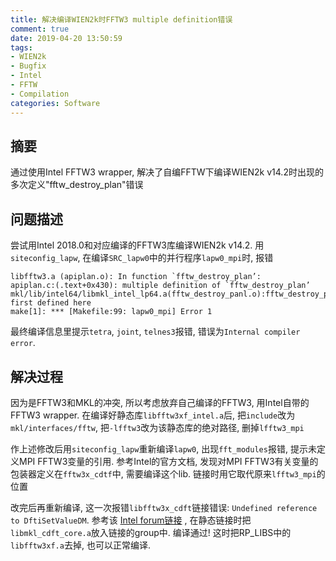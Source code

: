 ```yaml
---
title: 解决编译WIEN2k时FFTW3 multiple definition错误
comment: true
date: 2019-04-20 13:50:59
tags:
- WIEN2k
- Bugfix
- Intel
- FFTW
- Compilation
categories: Software
---
```


## 摘要

通过使用Intel FFTW3 wrapper, 解决了自编FFTW下编译WIEN2k v14.2时出现的多次定义"fftw_destroy_plan"错误

<!--more-->

## 问题描述

尝试用Intel 2018.0和对应编译的FFTW3库编译WIEN2k v14.2. 用`siteconfig_lapw`, 在编译`SRC_lapw0`中的并行程序`lapw0_mpi`时, 报错

```
libfftw3.a (apiplan.o): In function `fftw_destroy_plan’:
apiplan.c:(.text+0x430): multiple definition of `fftw_destroy_plan’
mkl/lib/intel64/libmkl_intel_lp64.a(fftw_destroy_panl.o):fftw_destroy_plan.c(.text+0x0): first defined here
make[1]: *** [Makefile:99: lapw0_mpi] Error 1
```

最终编译信息里提示`tetra`, `joint`, `telnes3`报错, 错误为`Internal compiler error`.



## 解决过程

因为是FFTW3和MKL的冲突, 所以考虑放弃自己编译的FFTW3, 用Intel自带的FFTW3 wrapper. 在编译好静态库`libfftw3xf_intel.a`后, 把`include`改为`mkl/interfaces/fftw`, 把`-lfftw3`改为该静态库的绝对路径, 删掉`lfftw3_mpi`

作上述修改后用`siteconfig_lapw`重新编译`lapw0`, 出现`fft_modules`报错, 提示未定义MPI FFTW3变量的引用. 参考Intel的官方文档, 发现对MPI FFTW3有关变量的包装器定义在`fftw3x_cdtf`中, 需要编译这个lib. 链接时用它取代原来`lfftw3_mpi`的位置 

改完后再重新编译, 这一次报错`libfftw3x_cdft`链接错误: `Undefined reference to DftiSetValueDM`. 参考该 [Intel forum链接](https://software.intel.com/en-us/forums/intel-math-kernel-library/topic/284696) , 在静态链接时把`libmkl_cdft_core.a`放入链接的group中. 编译通过! 这时把RP_LIBS中的`libfftw3xf.a`去掉, 也可以正常编译. 